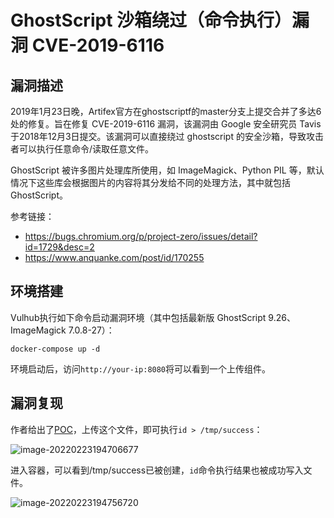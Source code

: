 # GhostScript 沙箱绕过（命令执行）漏洞 CVE-2019-6116

## 漏洞描述

2019年1月23日晚，Artifex官方在ghostscriptf的master分支上提交合并了多达6处的修复。旨在修复 CVE-2019-6116 漏洞，该漏洞由 Google 安全研究员 Tavis 于2018年12月3日提交。该漏洞可以直接绕过 ghostscript 的安全沙箱，导致攻击者可以执行任意命令/读取任意文件。

GhostScript 被许多图片处理库所使用，如 ImageMagick、Python PIL 等，默认情况下这些库会根据图片的内容将其分发给不同的处理方法，其中就包括 GhostScript。

参考链接：

- https://bugs.chromium.org/p/project-zero/issues/detail?id=1729&desc=2
- https://www.anquanke.com/post/id/170255

## 环境搭建

Vulhub执行如下命令启动漏洞环境（其中包括最新版 GhostScript 9.26、ImageMagick 7.0.8-27）：

```
docker-compose up -d
```

环境启动后，访问`http://your-ip:8080`将可以看到一个上传组件。

## 漏洞复现

作者给出了[POC](https://github.com/vulhub/vulhub/blob/master/ghostscript/CVE-2019-6116/poc.png)，上传这个文件，即可执行`id > /tmp/success`：

![image-20220223194706677](./images/202202231947802.png)

进入容器，可以看到/tmp/success已被创建，`id`命令执行结果也被成功写入文件。

![image-20220223194756720](./images/202202231947768.png)

